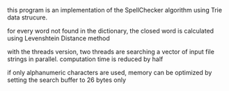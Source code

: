 this program is an implementation of the SpellChecker algorithm using Trie data strucure.

for every word not found in the dictionary, the closed word is calculated using Levenshtein Distance method

with the threads version, two threads are searching a vector of input file strings in parallel. computation time is reduced by half

if only alphanumeric characters are used, memory can be optimized by setting the search buffer to 26 bytes only

